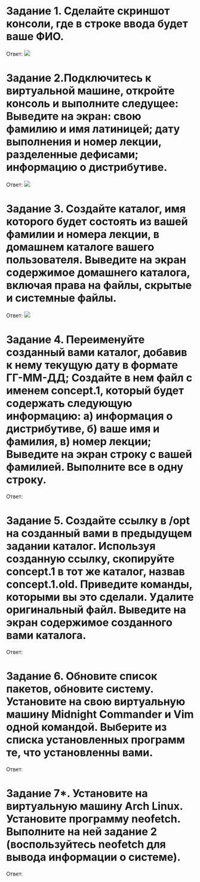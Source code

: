 # Задание 1. Сделайте скриншот консоли, где в строке ввода будет ваше ФИО.
Ответ: 
![](https://i.postimg.cc/QtcPGZVj/1.png) 

# Задание 2.Подключитесь к виртуальной машине, откройте консоль и выполните следущее: Выведите на экран: свою фамилию и имя латиницей; дату выполнения и номер лекции, разделенные дефисами; информацию о дистрибутиве.
Ответ: 
![](https://i.postimg.cc/526sWQtx/2.png) 


# Задание 3. Создайте каталог, имя которого будет состоять из вашей фамилии и номера лекции, в домашнем каталоге вашего пользователя. Выведите на экран содержимое домашнего каталога, включая права на файлы, скрытые и системные файлы.
Ответ: 
![](https://i.postimg.cc/zXJJ78Gw/3.png) 
 
# Задание 4. Переименуйте созданный вами каталог, добавив к нему текущую дату в формате ГГ-ММ-ДД; Создайте в нем файл с именем concept.1, который будет содержать следующую информацию: а) информация о дистрибутиве, б) ваше имя и фамилия, в) номер лекции; Выведите на экран строку с вашей фамилией. Выполните все в одну строку.
Ответ:

# Задание 5. Создайте ссылку в /opt на созданный вами в предыдущем задании каталог. Используя созданную ссылку, скопируйте concept.1 в тот же каталог, назвав concept.1.old. Приведите команды, которыми вы это сделали. Удалите оригинальный файл. Выведите на экран содержимое созданного вами каталога.
Ответ:

# Задание 6. Обновите список пакетов, обновите систему. Установите на свою виртуальную машину Midnight Commander и Vim одной командой. Выберите из списка установленных программ те, что установленны вами.
Ответ: 

# Задание 7*. Установите на виртуальную машину Arch Linux. Установите программу neofetch. Выполните на ней задание 2 (воспользуйтесь neofetch для вывода информации о системе).
Ответ: 

